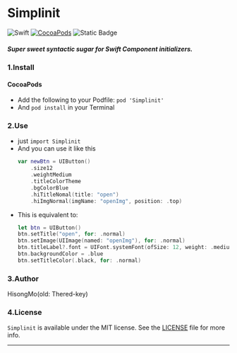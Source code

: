# Simplinit

![Swift](https://img.shields.io/badge/Swift-5.0-orange.svg)
[![CocoaPods](http://img.shields.io/cocoapods/v/Simplinit.svg)](https://cocoapods.org/pods/Simplinit)
![Static Badge](https://img.shields.io/badge/stars-3.2k-brightgreen)

##### Super sweet syntactic sugar for Swift Component initializers.

### 1.Install
  
#### CocoaPods
  - Add the following to your Podfile: ``` pod 'Simplinit' ```
  - And ``` pod install ``` in your Terminal
### 2.Use
  - just ``` import Simplinit ```
  - And you can use it like this
    ```swift
    var newBtn = UIButton()
        .size12
        .weightMedium
        .titleColorTheme
        .bgColorBlue
        .hiTitleNomal(title: "open")
        .hiImgNormal(imgName: "openImg", position: .top)
    ```
  - This is equivalent to:
    ```swift
    let btn = UIButton()
    btn.setTitle("open", for: .normal)
    btn.setImage(UIImage(named: "openImg"), for: .normal)
    btn.titleLabel?.font = UIFont.systemFont(ofSize: 12, weight: .medium)
    btn.backgroundColor = .blue
    btn.setTitleColor(.black, for: .normal)
    ```

  ### 3.Author

  HisongMo(old: Thered-key)

  ### 4.License

  `Simplinit` is available under the MIT license. See the [LICENSE](LICENSE) file for more info.

  ---
  
